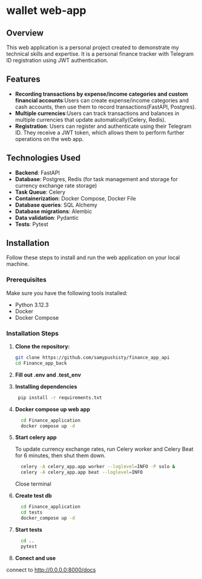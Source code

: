 # wallet web-app

## Overview

This web application is a personal project created to demonstrate my technical skills and expertise. It is a personal finance tracker with Telegram ID registration using JWT authentication.

## Features

- **Recording transactions by expense/income categories and custom financial accounts**:Users can create expense/income categories and cash accounts, then use them to record transactions(FastAPI, Postgres).
- **Multiple currencies**:Users can track transactions and balances in multiple currencies that update automatically(Celery, Redis).
- **Registration**: Users can register and authenticate using their Telegram ID. They receive a JWT token, which allows them to perform further operations on the web app.

## Technologies Used

- **Backend**: FastAPI
- **Database**: Postgres, Redis (for task management and storage for сurrency exchange rate storage)
- **Task Queue**: Celery
- **Containerization**: Docker Compose, Docker File
- **Database queries**: SQL Alchemy
- **Database migrations**: Alembic
- **Data validation**: Pydantic
- **Tests**: Pytest
  
## Installation

Follow these steps to install and run the web application on your local machine.

### Prerequisites

Make sure you have the following tools installed:

- Python 3.12.3
- Docker
- Docker Compose
  
### Installation Steps

1. **Clone the repository:**

   ```bash
   git clone https://github.com/samypushisty/finance_app_api
   cd Finance_app_back

2. **Fill out .env and .test_env**

3. **Installing dependencies**

   ```bash
    pip install -r requirements.txt
   
4. **Docker compose up web app**

   ```bash
     cd Finance_application
     docker compose up -d
   
5. **Start celery app**

    To update currency exchange rates, run Celery worker and Celery Beat for 6 minutes, then shut them down.

   ```bash
     celery -A celery_app.app worker --loglevel=INFO -P solo &
     celery -A celery_app.app beat --loglevel=INFO
   ```
   
    Close terminal
   
6. **Create test db**
   ```bash
     cd Finance_application
     cd tests
     docker_compose up -d
   ```
7. **Start tests**
   ```bash
     cd ..
     pytest
   ```
7. **Conect and use**

  connect to http://0.0.0.0:8000/docs
